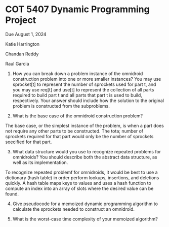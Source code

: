 # COT 5407 Dynamic Programming Project

Due August 1, 2024

Katie Harrington

Chandan Reddy

Raul Garcia

1. How you can break down a problem instance of the omnidroid construction problem into one or more smaller instances? You may use sprocket[t] to represent the number of sprockets used for part t, and you may use req[t] and use[t] to represent the collection of all parts required to build part t and all parts that part t is used to build, respectively. Your answer should include how the solution to the original problem is constructed from the subproblems.



2. What is the base case of the omnidroid construction problem?

The base case, or the simplest instance of the problem, is when a part does not require any other parts to be constructed. The tota; number of sprockets required for that part would only be the number of sprockets soecified for that part.

3. What data structure would you use to recognize repeated problems for omnidroids? You should describe both the abstract data structure, as well as its implementation.

To recognize repeated problemf for omnidroids, it would be best to use a dictionary (hash table) in order perform lookups, insertions, and deletions quickly. A hash table maps keys to values and uses a hash function to compute an index into an array of slots where the desired value can be found.

4. Give pseudocode for a memoized dynamic programming algorithm to calculate the sprockets needed to construct an omnidroid.



5. What is the worst-case time complexity of your memoized algorithm?

